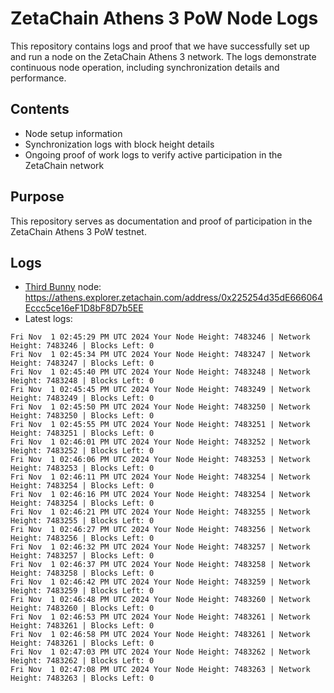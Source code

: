 # ZetaChain Athens 3 PoW Node Logs
This repository contains logs and proof that we have successfully set up and run a node on the ZetaChain Athens 3 network. The logs demonstrate continuous node operation, including synchronization details and performance.

## Contents
- Node setup information
- Synchronization logs with block height details
- Ongoing proof of work logs to verify active participation in the ZetaChain network

## Purpose
This repository serves as documentation and proof of participation in the ZetaChain Athens 3 PoW testnet.

## Logs

- [Third Bunny](https://thirdbunny.xyz/) node: https://athens.explorer.zetachain.com/address/0x225254d35dE666064Eccc5ce16eF1D8bF8D7b5EE
- Latest logs:
```
Fri Nov  1 02:45:29 PM UTC 2024 Your Node Height: 7483246 | Network Height: 7483246 | Blocks Left: 0
Fri Nov  1 02:45:34 PM UTC 2024 Your Node Height: 7483247 | Network Height: 7483247 | Blocks Left: 0
Fri Nov  1 02:45:40 PM UTC 2024 Your Node Height: 7483248 | Network Height: 7483248 | Blocks Left: 0
Fri Nov  1 02:45:45 PM UTC 2024 Your Node Height: 7483249 | Network Height: 7483249 | Blocks Left: 0
Fri Nov  1 02:45:50 PM UTC 2024 Your Node Height: 7483250 | Network Height: 7483250 | Blocks Left: 0
Fri Nov  1 02:45:55 PM UTC 2024 Your Node Height: 7483251 | Network Height: 7483251 | Blocks Left: 0
Fri Nov  1 02:46:01 PM UTC 2024 Your Node Height: 7483252 | Network Height: 7483252 | Blocks Left: 0
Fri Nov  1 02:46:06 PM UTC 2024 Your Node Height: 7483253 | Network Height: 7483253 | Blocks Left: 0
Fri Nov  1 02:46:11 PM UTC 2024 Your Node Height: 7483254 | Network Height: 7483254 | Blocks Left: 0
Fri Nov  1 02:46:16 PM UTC 2024 Your Node Height: 7483254 | Network Height: 7483254 | Blocks Left: 0
Fri Nov  1 02:46:21 PM UTC 2024 Your Node Height: 7483255 | Network Height: 7483255 | Blocks Left: 0
Fri Nov  1 02:46:27 PM UTC 2024 Your Node Height: 7483256 | Network Height: 7483256 | Blocks Left: 0
Fri Nov  1 02:46:32 PM UTC 2024 Your Node Height: 7483257 | Network Height: 7483257 | Blocks Left: 0
Fri Nov  1 02:46:37 PM UTC 2024 Your Node Height: 7483258 | Network Height: 7483258 | Blocks Left: 0
Fri Nov  1 02:46:42 PM UTC 2024 Your Node Height: 7483259 | Network Height: 7483259 | Blocks Left: 0
Fri Nov  1 02:46:48 PM UTC 2024 Your Node Height: 7483260 | Network Height: 7483260 | Blocks Left: 0
Fri Nov  1 02:46:53 PM UTC 2024 Your Node Height: 7483261 | Network Height: 7483261 | Blocks Left: 0
Fri Nov  1 02:46:58 PM UTC 2024 Your Node Height: 7483261 | Network Height: 7483261 | Blocks Left: 0
Fri Nov  1 02:47:03 PM UTC 2024 Your Node Height: 7483262 | Network Height: 7483262 | Blocks Left: 0
Fri Nov  1 02:47:08 PM UTC 2024 Your Node Height: 7483263 | Network Height: 7483263 | Blocks Left: 0
```
